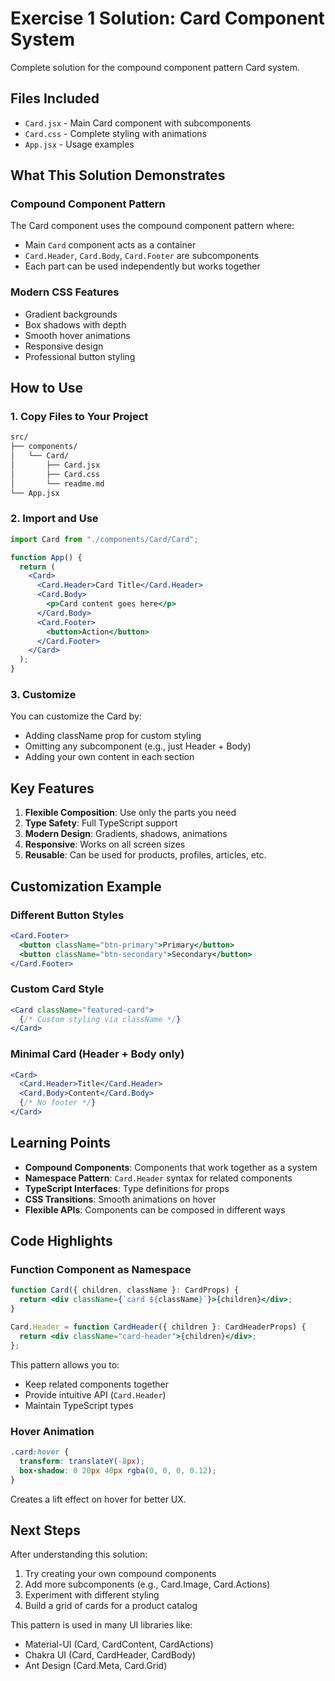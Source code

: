 # Exercise 1 Solution: Card Component System

Complete solution for the compound component pattern Card system.

##  Files Included

- `Card.jsx` - Main Card component with subcomponents
- `Card.css` - Complete styling with animations
- `App.jsx` - Usage examples

##  What This Solution Demonstrates

### Compound Component Pattern
The Card component uses the compound component pattern where:
- Main `Card` component acts as a container
- `Card.Header`, `Card.Body`, `Card.Footer` are subcomponents
- Each part can be used independently but works together

### Modern CSS Features
- Gradient backgrounds
- Box shadows with depth
- Smooth hover animations
- Responsive design
- Professional button styling

##  How to Use

### 1. Copy Files to Your Project

```bash
src/
├── components/
│   └── Card/
│       ├── Card.jsx
│       ├── Card.css
│       └── readme.md
└── App.jsx
```

### 2. Import and Use

```jsx
import Card from "./components/Card/Card";

function App() {
  return (
    <Card>
      <Card.Header>Card Title</Card.Header>
      <Card.Body>
        <p>Card content goes here</p>
      </Card.Body>
      <Card.Footer>
        <button>Action</button>
      </Card.Footer>
    </Card>
  );
}
```

### 3. Customize

You can customize the Card by:
- Adding className prop for custom styling
- Omitting any subcomponent (e.g., just Header + Body)
- Adding your own content in each section

##  Key Features

1. **Flexible Composition**: Use only the parts you need
2. **Type Safety**: Full TypeScript support
3. **Modern Design**: Gradients, shadows, animations
4. **Responsive**: Works on all screen sizes
5. **Reusable**: Can be used for products, profiles, articles, etc.

##  Customization Example

### Different Button Styles
```jsx
<Card.Footer>
  <button className="btn-primary">Primary</button>
  <button className="btn-secondary">Secondary</button>
</Card.Footer>
```

### Custom Card Style
```jsx
<Card className="featured-card">
  {/* Custom styling via className */}
</Card>
```

### Minimal Card (Header + Body only)
```jsx
<Card>
  <Card.Header>Title</Card.Header>
  <Card.Body>Content</Card.Body>
  {/* No footer */}
</Card>
```

##  Learning Points

- **Compound Components**: Components that work together as a system
- **Namespace Pattern**: `Card.Header` syntax for related components
- **TypeScript Interfaces**: Type definitions for props
- **CSS Transitions**: Smooth animations on hover
- **Flexible APIs**: Components can be composed in different ways

##  Code Highlights

### Function Component as Namespace
```jsx
function Card({ children, className }: CardProps) {
  return <div className={`card ${className}`}>{children}</div>;
}

Card.Header = function CardHeader({ children }: CardHeaderProps) {
  return <div className="card-header">{children}</div>;
};
```

This pattern allows you to:
- Keep related components together
- Provide intuitive API (`Card.Header`)
- Maintain TypeScript types

### Hover Animation
```css
.card:hover {
  transform: translateY(-8px);
  box-shadow: 0 20px 40px rgba(0, 0, 0, 0.12);
}
```

Creates a lift effect on hover for better UX.

##  Next Steps

After understanding this solution:
1. Try creating your own compound components
2. Add more subcomponents (e.g., Card.Image, Card.Actions)
3. Experiment with different styling
4. Build a grid of cards for a product catalog

This pattern is used in many UI libraries like:
- Material-UI (Card, CardContent, CardActions)
- Chakra UI (Card, CardHeader, CardBody)
- Ant Design (Card.Meta, Card.Grid)
